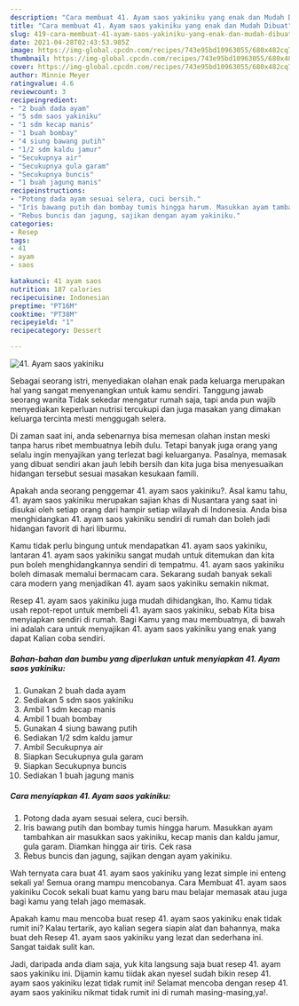 ```yaml
---
description: "Cara membuat 41. Ayam saos yakiniku yang enak dan Mudah Dibuat"
title: "Cara membuat 41. Ayam saos yakiniku yang enak dan Mudah Dibuat"
slug: 419-cara-membuat-41-ayam-saos-yakiniku-yang-enak-dan-mudah-dibuat
date: 2021-04-28T02:43:53.985Z
image: https://img-global.cpcdn.com/recipes/743e95bd10963055/680x482cq70/41-ayam-saos-yakiniku-foto-resep-utama.jpg
thumbnail: https://img-global.cpcdn.com/recipes/743e95bd10963055/680x482cq70/41-ayam-saos-yakiniku-foto-resep-utama.jpg
cover: https://img-global.cpcdn.com/recipes/743e95bd10963055/680x482cq70/41-ayam-saos-yakiniku-foto-resep-utama.jpg
author: Minnie Meyer
ratingvalue: 4.6
reviewcount: 3
recipeingredient:
- "2 buah dada ayam"
- "5 sdm saos yakiniku"
- "1 sdm kecap manis"
- "1 buah bombay"
- "4 siung bawang putih"
- "1/2 sdm kaldu jamur"
- "Secukupnya air"
- "Secukupnya gula garam"
- "Secukupnya buncis"
- "1 buah jagung manis"
recipeinstructions:
- "Potong dada ayam sesuai selera, cuci bersih."
- "Iris bawang putih dan bombay tumis hingga harum. Masukkan ayam tambahkan air masukkan saos yakiniku, kecap manis dan kaldu jamur, gula garam. Diamkan hingga air tiris. Cek rasa"
- "Rebus buncis dan jagung, sajikan dengan ayam yakiniku."
categories:
- Resep
tags:
- 41
- ayam
- saos

katakunci: 41 ayam saos 
nutrition: 187 calories
recipecuisine: Indonesian
preptime: "PT16M"
cooktime: "PT38M"
recipeyield: "1"
recipecategory: Dessert

---
```



![41. Ayam saos yakiniku](https://img-global.cpcdn.com/recipes/743e95bd10963055/680x482cq70/41-ayam-saos-yakiniku-foto-resep-utama.jpg)

Sebagai seorang istri, menyediakan olahan enak pada keluarga merupakan hal yang sangat menyenangkan untuk kamu sendiri. Tanggung jawab seorang  wanita Tidak sekedar mengatur rumah saja, tapi anda pun wajib menyediakan keperluan nutrisi tercukupi dan juga masakan yang dimakan keluarga tercinta mesti menggugah selera.

Di zaman  saat ini, anda sebenarnya bisa memesan olahan instan meski tanpa harus ribet membuatnya lebih dulu. Tetapi banyak juga orang yang selalu ingin menyajikan yang terlezat bagi keluarganya. Pasalnya, memasak yang dibuat sendiri akan jauh lebih bersih dan kita juga bisa menyesuaikan hidangan tersebut sesuai masakan kesukaan famili. 



Apakah anda seorang penggemar 41. ayam saos yakiniku?. Asal kamu tahu, 41. ayam saos yakiniku merupakan sajian khas di Nusantara yang saat ini disukai oleh setiap orang dari hampir setiap wilayah di Indonesia. Anda bisa menghidangkan 41. ayam saos yakiniku sendiri di rumah dan boleh jadi hidangan favorit di hari liburmu.

Kamu tidak perlu bingung untuk mendapatkan 41. ayam saos yakiniku, lantaran 41. ayam saos yakiniku sangat mudah untuk ditemukan dan kita pun boleh menghidangkannya sendiri di tempatmu. 41. ayam saos yakiniku boleh dimasak memalui bermacam cara. Sekarang sudah banyak sekali cara modern yang menjadikan 41. ayam saos yakiniku semakin nikmat.

Resep 41. ayam saos yakiniku juga mudah dihidangkan, lho. Kamu tidak usah repot-repot untuk membeli 41. ayam saos yakiniku, sebab Kita bisa menyiapkan sendiri di rumah. Bagi Kamu yang mau membuatnya, di bawah ini adalah cara untuk menyajikan 41. ayam saos yakiniku yang enak yang dapat Kalian coba sendiri.

<!--inarticleads1-->

##### Bahan-bahan dan bumbu yang diperlukan untuk menyiapkan 41. Ayam saos yakiniku:

1. Gunakan 2 buah dada ayam
1. Sediakan 5 sdm saos yakiniku
1. Ambil 1 sdm kecap manis
1. Ambil 1 buah bombay
1. Gunakan 4 siung bawang putih
1. Sediakan 1/2 sdm kaldu jamur
1. Ambil Secukupnya air
1. Siapkan Secukupnya gula garam
1. Siapkan Secukupnya buncis
1. Sediakan 1 buah jagung manis




<!--inarticleads2-->

##### Cara menyiapkan 41. Ayam saos yakiniku:

1. Potong dada ayam sesuai selera, cuci bersih.
1. Iris bawang putih dan bombay tumis hingga harum. Masukkan ayam tambahkan air masukkan saos yakiniku, kecap manis dan kaldu jamur, gula garam. Diamkan hingga air tiris. Cek rasa
1. Rebus buncis dan jagung, sajikan dengan ayam yakiniku.




Wah ternyata cara buat 41. ayam saos yakiniku yang lezat simple ini enteng sekali ya! Semua orang mampu mencobanya. Cara Membuat 41. ayam saos yakiniku Cocok sekali buat kamu yang baru mau belajar memasak atau juga bagi kamu yang telah jago memasak.

Apakah kamu mau mencoba buat resep 41. ayam saos yakiniku enak tidak rumit ini? Kalau tertarik, ayo kalian segera siapin alat dan bahannya, maka buat deh Resep 41. ayam saos yakiniku yang lezat dan sederhana ini. Sangat taidak sulit kan. 

Jadi, daripada anda diam saja, yuk kita langsung saja buat resep 41. ayam saos yakiniku ini. Dijamin kamu tiidak akan nyesel sudah bikin resep 41. ayam saos yakiniku lezat tidak rumit ini! Selamat mencoba dengan resep 41. ayam saos yakiniku nikmat tidak rumit ini di rumah masing-masing,ya!.

